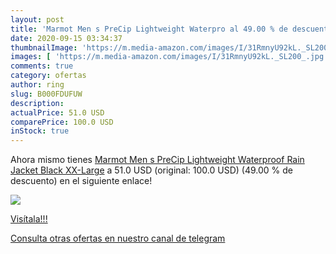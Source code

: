 ```yaml
---
layout: post
title: 'Marmot Men s PreCip Lightweight Waterpro al 49.00 % de descuento'
date: 2020-09-15 03:34:37
thumbnailImage: 'https://m.media-amazon.com/images/I/31RmnyU92kL._SL200_.jpg'
images: [ 'https://m.media-amazon.com/images/I/31RmnyU92kL._SL200_.jpg' ]
comments: true
category: ofertas
author: ring
slug: B000FDUFUW
description:
actualPrice: 51.0 USD
comparePrice: 100.0 USD
inStock: true
---
```


Ahora mismo tienes [Marmot Men s PreCip Lightweight Waterproof Rain Jacket Black XX-Large](https://www.amazon.com/dp/B000FDUFUW/?tag=redken08-20) a 51.0 USD (original: 100.0 USD) (49.00 %  de descuento) en el siguiente enlace!

[![](https://m.media-amazon.com/images/I/31RmnyU92kL._SL200_.jpg)](https://www.amazon.com/dp/B000FDUFUW/?tag=redken08-20)

[Visítala!!!](https://www.amazon.com/dp/B000FDUFUW/?tag=redken08-20)

[Consulta otras ofertas en nuestro canal de telegram](https://t.me/s/ofertas25)
